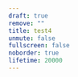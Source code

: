 ```yaml
---
draft: true
remove: ""
title: test4
unmute: false
fullscreen: false
noborder: true
lifetime: 20000
---
```

